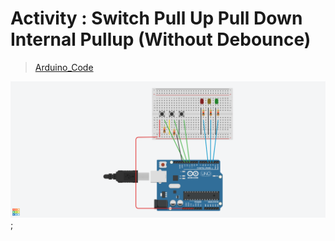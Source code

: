 # Activity : Switch Pull Up Pull Down Internal Pullup (Without Debounce)
> [Arduino_Code](./Switch_Pullup_Pulldown.ino)

![Switch_Pullup_Pulldown ](../../img/Switch_Pullup_pulldown_Activity.png);